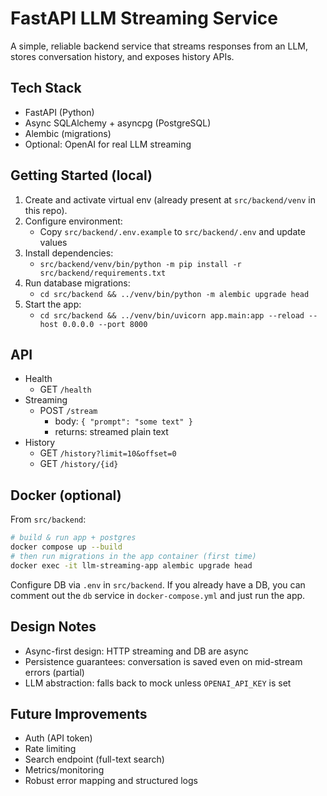 # FastAPI LLM Streaming Service

A simple, reliable backend service that streams responses from an LLM, stores conversation history, and exposes history APIs.

## Tech Stack
- FastAPI (Python)
- Async SQLAlchemy + asyncpg (PostgreSQL)
- Alembic (migrations)
- Optional: OpenAI for real LLM streaming

## Getting Started (local)

1. Create and activate virtual env (already present at `src/backend/venv` in this repo).
2. Configure environment:
   - Copy `src/backend/.env.example` to `src/backend/.env` and update values
3. Install dependencies:
   - `src/backend/venv/bin/python -m pip install -r src/backend/requirements.txt`
4. Run database migrations:
   - `cd src/backend && ../venv/bin/python -m alembic upgrade head`
5. Start the app:
   - `cd src/backend && ../venv/bin/uvicorn app.main:app --reload --host 0.0.0.0 --port 8000`

## API

- Health
  - GET `/health`
- Streaming
  - POST `/stream`
    - body: `{ "prompt": "some text" }`
    - returns: streamed plain text
- History
  - GET `/history?limit=10&offset=0`
  - GET `/history/{id}`

## Docker (optional)

From `src/backend`:

```bash
# build & run app + postgres
docker compose up --build
# then run migrations in the app container (first time)
docker exec -it llm-streaming-app alembic upgrade head
```

Configure DB via `.env` in `src/backend`. If you already have a DB, you can comment out the `db` service in `docker-compose.yml` and just run the app.

## Design Notes
- Async-first design: HTTP streaming and DB are async
- Persistence guarantees: conversation is saved even on mid-stream errors (partial)
- LLM abstraction: falls back to mock unless `OPENAI_API_KEY` is set

## Future Improvements
- Auth (API token)
- Rate limiting
- Search endpoint (full-text search)
- Metrics/monitoring
- Robust error mapping and structured logs

